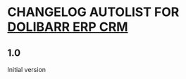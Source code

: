 # CHANGELOG AUTOLIST FOR <a href="https://www.dolibarr.org">DOLIBARR ERP CRM</a>

## 1.0
Initial version

